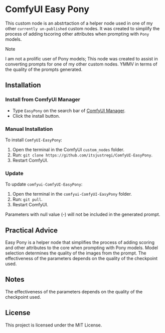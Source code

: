 # ComfyUI Easy Pony

This custom node is an abstrtaction of a helper node used in one of my other `currently un-published` custom nodes. It was created
to simplify the process of adding tscoring other attributes when prompting with `Pony` models.

> [!NOTE]
> I am not a prolific user of Pony models; This node was created to assist in converting prompts for one of my other custom nodes. YMMV
> in terms of the quality of the prompts generated.


## Installation

### Install from ComfyUI Manager

- Type `EasyPony` on the search bar of [ComfyUI Manager](https://github.com/ltdrdata/ComfyUI-Manager).
- Click the install button.

### Manual Installation

To install `ComfyUI-EasyPony`:

1. Open the terminal in the ComfyUI `custom_nodes` folder.
2. Run: `git clone https://github.com/itsjustregi/ComfyUI-EasyPony`.
3. Restart ComfyUI.

### Update

To update `comfyui-ComfyUI-EasyPony`:

1. Open the terminal in the `comfyui-ComfyUI-EasyPony` folder.
2. Run: `git pull`.
3. Restart ComfyUI.

Parameters with null value (-) will not be included in the generated prompt.

## Practical Advice

Easy Pony is a helper node that simplifies the process of adding scoring and other attributes to the core when prompting with Pony models. Model selection determines the quality of the images from the prompt. The effectiveness of the parameters depends on the quality of the checkpoint used.

## Notes

The effectiveness of the parameters depends on the quality of the checkpoint used.

## License

This project is licensed under the MIT License.